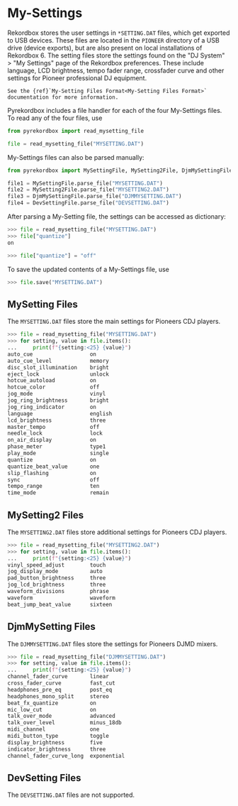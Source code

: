 # My-Settings


Rekordbox stores the user settings in ``*SETTING.DAT`` files, which get exported
to USB devices. These files are located in the ``PIONEER`` directory of a USB drive
(device exports), but are also present on local installations of Rekordbox 6.
The setting files store the settings found on the "DJ System" > "My Settings" page
of the Rekordbox preferences. These include language, LCD brightness,
tempo fader range, crossfader curve and other settings for Pioneer professional
DJ equipment.

```{seealso}
See the {ref}`My-Setting Files Format<My-Setting Files Format>` documentation for more information.
```

Pyrekordbox includes a file handler for each of the four My-Settings files. To read any of the four files, use
````python
from pyrekordbox import read_mysetting_file

file = read_mysetting_file("MYSETTING.DAT")
````

My-Settings files can also be parsed manually:
````python
from pyrekordbox import MySettingFile, MySetting2File, DjmMySettingFile, DevSettingFile

file1 = MySettingFile.parse_file("MYSETTING.DAT")
file2 = MySetting2File.parse_file("MYSETTING2.DAT")
file3 = DjmMySettingFile.parse_file("DJMMYSETTING.DAT")
file4 = DevSettingFile.parse_file("DEVSETTING.DAT")
````

After parsing a My-Setting file, the settings can be accessed as dictionary:
````python
>>> file = read_mysetting_file("MYSETTING.DAT")
>>> file["quantize"]
on

>>> file["quantize"] = "off"
````

To save the updated contents of a My-Settings file, use
````python
>>> file.save("MYSETTING.DAT")
````

## MySetting Files

The ``MYSETTING.DAT`` files store the main settings for Pioneers CDJ players.

````python
>>> file = read_mysetting_file("MYSETTING.DAT")
>>> for setting, value in file.items():
...     print(f"{setting:<25} {value}")
auto_cue                  on
auto_cue_level            memory
disc_slot_illumination    bright
eject_lock                unlock
hotcue_autoload           on
hotcue_color              off
jog_mode                  vinyl
jog_ring_brightness       bright
jog_ring_indicator        on
language                  english
lcd_brightness            three
master_tempo              off
needle_lock               lock
on_air_display            on
phase_meter               type1
play_mode                 single
quantize                  on
quantize_beat_value       one
slip_flashing             on
sync                      off
tempo_range               ten
time_mode                 remain
````


## MySetting2 Files

The ``MYSETTING2.DAT`` files store additional settings for Pioneers CDJ players.

````python
>>> file = read_mysetting_file("MYSETTING2.DAT")
>>> for setting, value in file.items():
...     print(f"{setting:<25} {value}")
vinyl_speed_adjust        touch
jog_display_mode          auto
pad_button_brightness     three
jog_lcd_brightness        three
waveform_divisions        phrase
waveform                  waveform
beat_jump_beat_value      sixteen
````


## DjmMySetting Files

The ``DJMMYSETTING.DAT`` files store the settings for Pioneers DJMD mixers.

````python
>>> file = read_mysetting_file("DJMMYSETTING.DAT")
>>> for setting, value in file.items():
...     print(f"{setting:<25} {value}")
channel_fader_curve       linear
cross_fader_curve         fast_cut
headphones_pre_eq         post_eq
headphones_mono_split     stereo
beat_fx_quantize          on
mic_low_cut               on
talk_over_mode            advanced
talk_over_level           minus_18db
midi_channel              one
midi_button_type          toggle
display_brightness        five
indicator_brightness      three
channel_fader_curve_long  exponential
````


## DevSetting Files

The ``DEVSETTING.DAT`` files are not supported.
